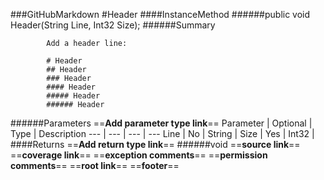 ###GitHubMarkdown
#Header
####InstanceMethod
######public void Header(String Line, Int32 Size);
######Summary

            Add a header line:
            
            # Header
            ## Header
            ### Header
            #### Header
            ##### Header
            ###### Header
            
            
######Parameters
==__Add parameter type link__==
Parameter | Optional | Type | Description
 ---  |  ---  |  ---  |  --- 
Line | No | String | 
Size | Yes | Int32 | 
####Returns
==__Add return type link__==
######void
==__source link__==
==__coverage link__==
==__exception comments__==
==__permission comments__==
==__root link__==
==__footer__==
